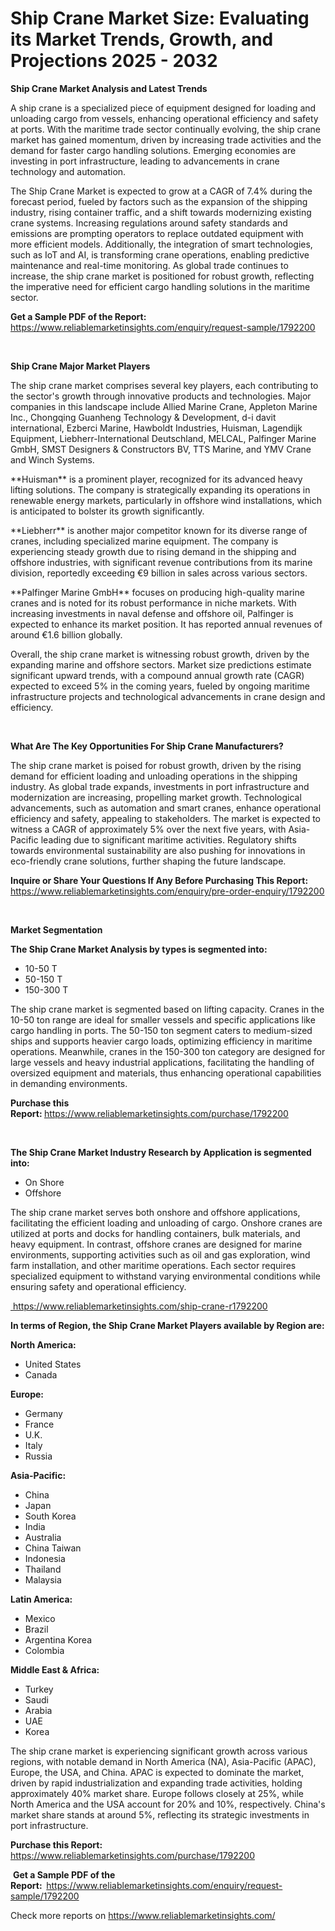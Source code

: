 <p><h1>Ship Crane Market Size: Evaluating its Market Trends, Growth, and Projections 2025 - 2032</h1></p><p><strong>Ship Crane Market Analysis and Latest Trends</strong></p>
<p><p>A ship crane is a specialized piece of equipment designed for loading and unloading cargo from vessels, enhancing operational efficiency and safety at ports. With the maritime trade sector continually evolving, the ship crane market has gained momentum, driven by increasing trade activities and the demand for faster cargo handling solutions. Emerging economies are investing in port infrastructure, leading to advancements in crane technology and automation.</p><p>The Ship Crane Market is expected to grow at a CAGR of 7.4% during the forecast period, fueled by factors such as the expansion of the shipping industry, rising container traffic, and a shift towards modernizing existing crane systems. Increasing regulations around safety standards and emissions are prompting operators to replace outdated equipment with more efficient models. Additionally, the integration of smart technologies, such as IoT and AI, is transforming crane operations, enabling predictive maintenance and real-time monitoring. As global trade continues to increase, the ship crane market is positioned for robust growth, reflecting the imperative need for efficient cargo handling solutions in the maritime sector.</p></p>
<p><strong>Get a Sample PDF of the Report:&nbsp;</strong> <a href="https://www.reliablemarketinsights.com/enquiry/request-sample/1792200?utm_campaign=2210&utm_medium=2&utm_source=Github&utm_content=ia&utm_term=10042025&utm_id=ship-crane">https://www.reliablemarketinsights.com/enquiry/request-sample/1792200</a></p>
<p>&nbsp;</p>
<p><strong>Ship Crane Major Market Players</strong></p>
<p><p>The ship crane market comprises several key players, each contributing to the sector's growth through innovative products and technologies. Major companies in this landscape include Allied Marine Crane, Appleton Marine Inc., Chongqing Guanheng Technology & Development, d-i davit international, Ezberci Marine, Hawboldt Industries, Huisman, Lagendijk Equipment, Liebherr-International Deutschland, MELCAL, Palfinger Marine GmbH, SMST Designers & Constructors BV, TTS Marine, and YMV Crane and Winch Systems.</p><p>**Huisman** is a prominent player, recognized for its advanced heavy lifting solutions. The company is strategically expanding its operations in renewable energy markets, particularly in offshore wind installations, which is anticipated to bolster its growth significantly.</p><p>**Liebherr** is another major competitor known for its diverse range of cranes, including specialized marine equipment. The company is experiencing steady growth due to rising demand in the shipping and offshore industries, with significant revenue contributions from its marine division, reportedly exceeding €9 billion in sales across various sectors.</p><p>**Palfinger Marine GmbH** focuses on producing high-quality marine cranes and is noted for its robust performance in niche markets. With increasing investments in naval defense and offshore oil, Palfinger is expected to enhance its market position. It has reported annual revenues of around €1.6 billion globally.</p><p>Overall, the ship crane market is witnessing robust growth, driven by the expanding marine and offshore sectors. Market size predictions estimate significant upward trends, with a compound annual growth rate (CAGR) expected to exceed 5% in the coming years, fueled by ongoing maritime infrastructure projects and technological advancements in crane design and efficiency.</p></p>
<p>&nbsp;</p>
<p><strong>What Are The Key Opportunities For Ship Crane Manufacturers?</strong></p>
<p><p>The ship crane market is poised for robust growth, driven by the rising demand for efficient loading and unloading operations in the shipping industry. As global trade expands, investments in port infrastructure and modernization are increasing, propelling market growth. Technological advancements, such as automation and smart cranes, enhance operational efficiency and safety, appealing to stakeholders. The market is expected to witness a CAGR of approximately 5% over the next five years, with Asia-Pacific leading due to significant maritime activities. Regulatory shifts towards environmental sustainability are also pushing for innovations in eco-friendly crane solutions, further shaping the future landscape.</p></p>
<p><strong>Inquire or Share Your Questions If Any Before Purchasing This Report:</strong> <a href="https://www.reliablemarketinsights.com/enquiry/pre-order-enquiry/1792200?utm_campaign=2210&utm_medium=2&utm_source=Github&utm_content=ia&utm_term=10042025&utm_id=ship-crane">https://www.reliablemarketinsights.com/enquiry/pre-order-enquiry/1792200</a></p>
<p>&nbsp;</p>
<p><strong>Market Segmentation</strong></p>
<p><strong>The Ship Crane Market Analysis by types is segmented into:</strong></p>
<p><ul><li>10-50 T</li><li>50-150 T</li><li>150-300 T</li></ul></p>
<p><p>The ship crane market is segmented based on lifting capacity. Cranes in the 10-50 ton range are ideal for smaller vessels and specific applications like cargo handling in ports. The 50-150 ton segment caters to medium-sized ships and supports heavier cargo loads, optimizing efficiency in maritime operations. Meanwhile, cranes in the 150-300 ton category are designed for large vessels and heavy industrial applications, facilitating the handling of oversized equipment and materials, thus enhancing operational capabilities in demanding environments.</p></p>
<p><strong>Purchase this Report:&nbsp;</strong><a href="https://www.reliablemarketinsights.com/purchase/1792200?utm_campaign=2210&utm_medium=2&utm_source=Github&utm_content=ia&utm_term=10042025&utm_id=ship-crane">https://www.reliablemarketinsights.com/purchase/1792200</a></p>
<p>&nbsp;</p>
<p><strong>The Ship Crane Market Industry Research by Application is segmented into:</strong></p>
<p><ul><li>On Shore</li><li>Offshore</li></ul></p>
<p><p>The ship crane market serves both onshore and offshore applications, facilitating the efficient loading and unloading of cargo. Onshore cranes are utilized at ports and docks for handling containers, bulk materials, and heavy equipment. In contrast, offshore cranes are designed for marine environments, supporting activities such as oil and gas exploration, wind farm installation, and other maritime operations. Each sector requires specialized equipment to withstand varying environmental conditions while ensuring safety and operational efficiency.</p></p>
<p><a href="https://www.reliablemarketinsights.com/ship-crane-r1792200?utm_campaign=2210&utm_medium=2&utm_source=Github&utm_content=ia&utm_term=10042025&utm_id=ship-crane">&nbsp;https://www.reliablemarketinsights.com/ship-crane-r1792200</a></p>
<p><strong>In terms of Region, the Ship Crane Market Players available by Region are:</strong></p>
<p>
    <p> <strong> North America: </strong>
        <ul>
            <li>United States</li>
            <li>Canada</li>
        </ul>
        </p> 
    <p> <strong> Europe: </strong>
        <ul>
            <li>Germany</li>
            <li>France</li>
            <li>U.K.</li>
            <li>Italy</li>
            <li>Russia</li>
        </ul>
        </p> 
    <p> <strong> Asia-Pacific: </strong>
        <ul>
            <li>China</li>
            <li>Japan</li>
            <li>South Korea</li>
            <li>India</li>
            <li>Australia</li>
            <li>China Taiwan</li>
            <li>Indonesia</li>
            <li>Thailand</li>
            <li>Malaysia</li>
        </ul>
        </p> 
    <p> <strong> Latin America: </strong>
        <ul>
            <li>Mexico</li>
            <li>Brazil</li>
            <li>Argentina Korea</li>
            <li>Colombia</li>
        </ul>
        </p> 
    <p> <strong> Middle East & Africa: </strong>
        <ul>
            <li>Turkey</li>
            <li>Saudi</li>
            <li>Arabia</li>
            <li>UAE</li>
            <li>Korea</li>
        </ul>
    </p>
    </p>
<p><p>The ship crane market is experiencing significant growth across various regions, with notable demand in North America (NA), Asia-Pacific (APAC), Europe, the USA, and China. APAC is expected to dominate the market, driven by rapid industrialization and expanding trade activities, holding approximately 40% market share. Europe follows closely at 25%, while North America and the USA account for 20% and 10%, respectively. China's market share stands at around 5%, reflecting its strategic investments in port infrastructure.</p></p>
<p><strong>Purchase this Report: </strong><a href="https://www.reliablemarketinsights.com/purchase/1792200?utm_campaign=2210&utm_medium=2&utm_source=Github&utm_content=ia&utm_term=10042025&utm_id=ship-crane">https://www.reliablemarketinsights.com/purchase/1792200</a></p>
<p>&nbsp;<strong>Get a Sample PDF of the Report:&nbsp;&nbsp;</strong><a href="https://www.reliablemarketinsights.com/enquiry/request-sample/1792200?utm_campaign=2210&utm_medium=2&utm_source=Github&utm_content=ia&utm_term=10042025&utm_id=ship-crane">https://www.reliablemarketinsights.com/enquiry/request-sample/1792200</a></p>
<p><strong></strong></p>
<p>Check more reports on <a href="https://www.reliablemarketinsights.com/?utm_campaign=2210&utm_medium=2&utm_source=Github&utm_content=ia&utm_term=10042025&utm_id=ship-crane">https://www.reliablemarketinsights.com/</a></p>